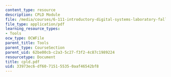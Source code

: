```yaml
---
content_type: resource
description: CPLD Module
file: /media/courses/6-111-introductory-digital-systems-laboratory-fall-2002/33973ec6df60715155350aaf46542bf8_cpld.pdf
file_type: application/pdf
learning_resource_types:
- Tools
ocw_type: OCWFile
parent_title: Tools
parent_type: CourseSection
parent_uid: 62be00cb-c2a3-5c27-f3f2-4c87c1989224
resourcetype: Document
title: cpld.pdf
uid: 33973ec6-df60-7151-5535-0aaf46542bf8
---
```


